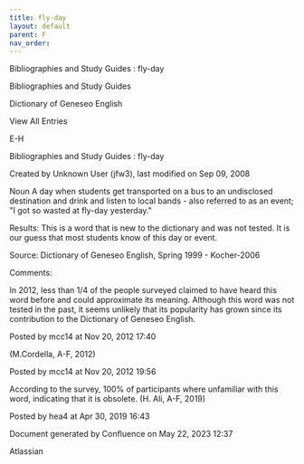 ```yaml
---
title: fly-day
layout: default
parent: F
nav_order:
---
```


Bibliographies and Study Guides : fly-day

Bibliographies and Study Guides

Dictionary of Geneseo English

View All Entries

E-H

Bibliographies and Study Guides : fly-day

Created by  Unknown User (jfw3), last modified on Sep 09, 2008

Noun A day when students get transported on a bus to an undisclosed destination and drink and listen to local bands - also referred to as an event; &quot;I got so wasted at fly-day yesterday.&quot;

Results: This is a word that is new to the dictionary and was not tested. It is our guess that most students know of this day or event.

Source: Dictionary of Geneseo English, Spring 1999 - Kocher-2006

Comments:

In 2012, less than 1/4 of the people surveyed claimed to have heard this word before and could approximate its meaning. Although this word was not tested in the past, it seems unlikely that its popularity has grown since its contribution to the Dictionary of Geneseo English. 

Posted by mcc14 at Nov 20, 2012 17:40

(M.Cordella, A-F, 2012)

Posted by mcc14 at Nov 20, 2012 19:56

According to the survey, 100% of participants where unfamiliar with this word, indicating that it is obsolete. (H. Ali, A-F, 2019)

Posted by hea4 at Apr 30, 2019 16:43

Document generated by Confluence on May 22, 2023 12:37

Atlassian
